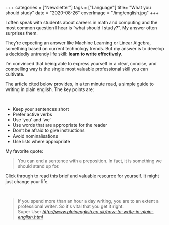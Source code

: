+++
categories = ["Newsletter"]
tags = ["Language"]
title= "What you should study"
date = "2020-08-26"
coverImage = "/img/english.jpg"
+++

I often speak with students about careers in math and computing and the most common question I hear is “what should I study?". My answer often surprises them.

<!--more-->

They’re expecting an answer like Machine Learning or Linear Algebra, something based on current technology trends. But my answer is to develop a decidedly untrendy life skill: **learn to write effectively**.

I’m convinced that being able to express yourself in a clear, concise, and compelling way is the single most valuable professional skill you can cultivate.

The article cited below provides, in a ten minute read, a simple guide to writing in plain english. The key points are:

<br>

* Keep your sentences short
* Prefer active verbs
* Use ‘you’ and ‘we’
* Use words that are appropriate for the reader
* Don’t be afraid to give instructions
* Avoid nominalisations
* Use lists where appropriate

My favorite quote:

> You can end a sentence with a preposition. In fact, it is something we should stand up for.

Click through to read this brief and valuable resource for yourself. It might just change your life.

<br>

<blockquote class="quoteback" darkmode="" data-title="How%20to%20write%20in%20plain%20English" data-author="Super User" cite="http://www.plainenglish.co.uk/how-to-write-in-plain-english.html">
If you spend more than an hour a day writing, you are to an extent a professional writer. So it's vital that you get it right.
<footer>Super User<cite> <a href="http://www.plainenglish.co.uk/how-to-write-in-plain-english.html">http://www.plainenglish.co.uk/how-to-write-in-plain-english.html</a></cite></footer>
</blockquote><script note="" src="https://cdn.jsdelivr.net/gh/Blogger-Peer-Review/quotebacks@1/quoteback.js"></script>

